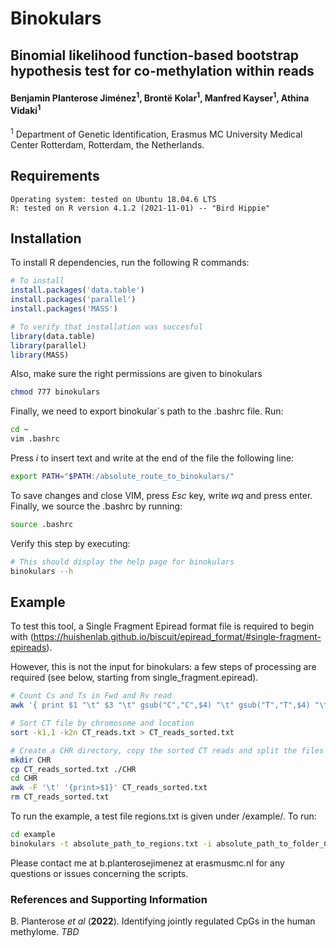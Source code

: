 # Binokulars
## Binomial likelihood function-based bootstrap hypothesis test for co-methylation within reads


#### Benjamin Planterose Jiménez<sup>1</sup>, Brontë Kolar<sup>1</sup>, Manfred Kayser<sup>1</sup>, Athina Vidaki<sup>1</sup>

<sup>1</sup> Department of Genetic Identification, Erasmus MC University Medical Center Rotterdam, Rotterdam, the Netherlands.


## Requirements

    Operating system: tested on Ubuntu 18.04.6 LTS
    R: tested on R version 4.1.2 (2021-11-01) -- "Bird Hippie"


## Installation

To install R dependencies, run the following R commands:

```r
# To install
install.packages('data.table')
install.packages('parallel')
install.packages('MASS')

# To verify that installation was succesful
library(data.table)
library(parallel)
library(MASS)
```

Also, make sure the right permissions are given to binokulars

```bash
chmod 777 binokulars
```

Finally, we need to export binokular´s path to the .bashrc file. Run:

```bash
cd ~
vim .bashrc
```

Press *i* to insert text and write at the end of the file the following line:
```bash
export PATH="$PATH:/absolute_route_to_binokulars/"
```
To save changes and close VIM, press *Esc* key, write *wq* and press enter. Finally, we source the .bashrc by running:

```bash
source .bashrc
```

Verify this step by executing:

```bash
# This should display the help page for binokulars
binokulars --h
```

## Example

To test this tool, a Single Fragment Epiread format file is required to begin with (https://huishenlab.github.io/biscuit/epiread_format/#single-fragment-epireads).

However, this is not the input for binokulars: a few steps of processing are required (see below, starting from single_fragment.epiread).

```bash
# Count Cs and Ts in Fwd and Rv read
awk '{ print $1 "\t" $3 "\t" gsub("C","C",$4) "\t" gsub("T","T",$4) "\t" gsub("C","C",$8) "\t" gsub("T","T",$8)}' single_fragment.epiread > CT_reads.txt

# Sort CT file by chromosome and location
sort -k1,1 -k2n CT_reads.txt > CT_reads_sorted.txt

# Create a CHR directory, copy the sorted CT reads and split the files into different chromosomes. Remove copy of the sorted reads.
mkdir CHR
cp CT_reads_sorted.txt ./CHR
cd CHR
awk -F '\t' '{print>$1}' CT_reads_sorted.txt
rm CT_reads_sorted.txt
```

To run the example, a test file regions.txt is given under /example/. To run:

```bash
cd example
binokulars -t absolute_path_to_regions.txt -i absolute_path_to_folder_CHR -l 200 -N 1000 -f 500 -R 4 -o test_results -c 4
```

Please contact me at b.planterosejimenez at erasmusmc.nl for any questions or issues concerning the scripts.

### References and Supporting Information
B. Planterose *et al* (**2022**). Identifying jointly regulated CpGs in the human methylome. *TBD*





